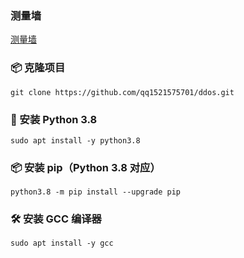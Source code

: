 ### 测量墙
<a href="https://www.vedbex.com/dstat" target="_blank">测量墙</a>

### 📦 克隆项目
    git clone https://github.com/qq1521575701/ddos.git

### 🐍 安装 Python 3.8
    sudo apt install -y python3.8

### 📦 安装 pip（Python 3.8 对应）
    python3.8 -m pip install --upgrade pip

### 🛠 安装 GCC 编译器
    sudo apt install -y gcc
